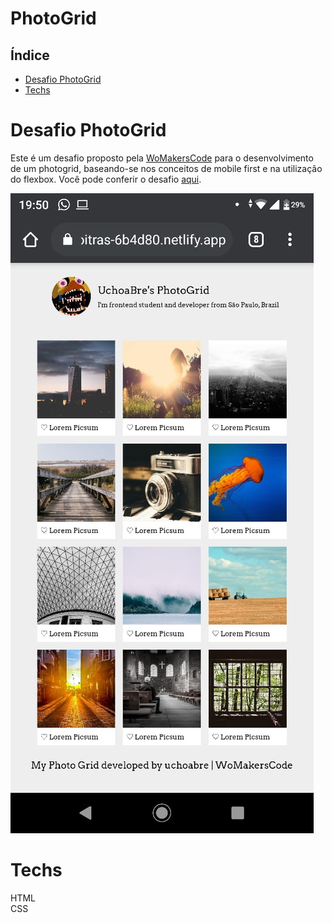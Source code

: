 # PhotoGrid

## Índice

* [Desafio PhotoGrid](#desafio-photogrid)
* [Techs](#Techs)

# Desafio PhotoGrid
Este é um desafio proposto pela <a href="https://womakerscode.org/">WoMakersCode</a> para o desenvolvimento de um photogrid, baseando-se nos conceitos de mobile first e na utilização do flexbox. Você pode conferir o desafio <a href="https://github.com/WoMakersCode/challenges-front-end/issues/6">aqui</a>.

<img src="./design/photogrid-mobile.jpeg">

# Techs
HTML<br>
CSS<br>